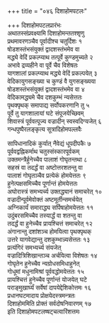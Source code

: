 +++
title = "०४६ दिशाहोमपटलः"

+++
दिशाहोमपटलप्रारंभः    
अथातस्संप्रवक्ष्यामि दिशाहोमन्ततश्शृणु  
प्रथमावरणञ्चैव पूर्वादीश्च चतुर्दिशः  १  
षोडशस्तंभसंयुक्तं द्वादशस्तंभमेव वा  
मद्ध्ये वेदिं प्रकल्प्याथ तत्पूर्वे कुण्डमुच्यते  २  
अभावे द्रव्यहीने वा पूर्वे चैव विशेषतः  
यागशालां प्रकल्प्याथ मद्ध्ये वेदिं प्रकल्पयेत्  ३  
वेदिकायुगसङ्ख्या च कुण्डं वै युगसङ्ख्यया  
षोडशस्तंभसंयुक्तं द्वादशस्तंभमेव वा  ४  
वेदिकामद्ध्यमे चैव दशकुम्भं न्यसेत्ततः  
पृथक्पृथक् समापाद्य सर्वोपकरणानि तु  ५  
पूर्वे तु यागशालायां घटे संपूजयेच्छिवम्  
शिवास्त्रं पूर्ववत्पूज्य वज्रादीन् स्वस्वदिग्यजेत्  ६  
गन्धपुष्पैरलङ्कृत्य सूत्रादिहोमपल्लवैः  

सापिधानादिकं कुर्यात् नैवेद्यं धूपदीपकैः  ७  
पूर्ववद्वह्निकर्माथ चतुस्संस्कारपूर्वकम्  
उक्तमन्त्रैर्हुनेच्चैव पालाशं गोघृतन्तथा  ८  
सहस्रं वा तदर्द्धं वा अष्टोत्तरशतन्तु वा  
पालाशं गोघृतञ्चैव प्रत्येकं होमयेत्ततः  ९  
हुनेत्पक्षसमिच्चैव पूर्णान्तं होमयेत्ततः  
अघोरास्त्रं समभ्यर्च्य उक्तद्ध्यानं समाचरेत्  १०  
वज्रादीन्पूर्वमेवोक्तं अष्टमूर्तीन्समर्चयेत्  
अग्निकार्यं समाराद्ध्य सर्पिषाहोमयेत्ततः  ११  
उदुंबरसमिच्चैव तस्यार्द्धं वा शतन्तु वा  
तदर्द्धं वा हुनेच्चैव प्रायश्चित्तं समाचरेत्  १२  
अंगानान्तु दशांशञ्च होमयित्वा पृथक्पृथक्  
उत्तरे यागवेद्यान्तु दशकुम्भान्न्यसेत्ततः  १३  
प्रत्यंगिरं समभ्यर्च्य संयजेत्  
वज्रादित्रिशिखान्तञ्च अर्चयित्वा विशेषतः  १४  
गोघृतेन हुनेच्चैव न्यग्रोधसमिधाहुनेत्  
गोधूमां मधुनामिश्रां पूर्ववद्धोमयेत्ततः  १५  
प्रायश्चित्तं हुनेच्चैव पूर्णान्तं योजयेत् घटे  
पराङ्मुखार्घ्यं सर्वेषां दापयेद्देशिकोत्तमः  १६  
प्रधानघटमादाय प्रोक्षयेदस्त्रमन्त्रतः  
दिशाहोममिति प्रोक्तं सर्वदोषनिवारणम्  १७  
इति दिशाहोमपटलष्षट्चत्वारिंशत्तमः  
